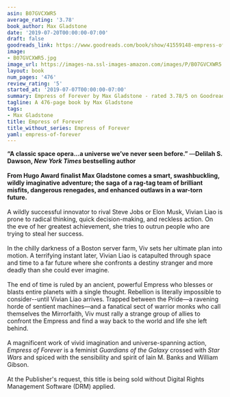 ```yaml
---
asin: B07GVCXWR5
average_rating: '3.78'
book_author: Max Gladstone
date: '2019-07-20T00:00:00-07:00'
draft: false
goodreads_link: https://www.goodreads.com/book/show/41559148-empress-of-forever
image:
- B07GVCXWR5.jpg
image_url: https://images-na.ssl-images-amazon.com/images/P/B07GVCXWR5.01._SCLZZZZZZZ.jpg
layout: book
num_pages: '476'
review_rating: '5'
started_at: '2019-07-07T00:00:00-07:00'
summary: Empress of Forever by Max Gladstone - rated 3.78/5 on Goodreads
tagline: A 476-page book by Max Gladstone
tags:
- Max Gladstone
title: Empress of Forever
title_without_series: Empress of Forever
yaml: empress-of-forever
---
```


<b>“A classic space opera...a universe we’ve never seen before.” </b>—<b>Delilah S. Dawson, <i>New York Times </i>bestselling author</b><br /><br /><b>From Hugo Award finalist Max Gladstone comes a smart, swashbuckling, wildly imaginative adventure; the saga of a rag-tag team of brilliant misfits, dangerous renegades, and enhanced outlaws in a war-torn future.</b><br /><br />A wildly successful innovator to rival Steve Jobs or Elon Musk, Vivian Liao is prone to radical thinking, quick decision-making, and reckless action. On the eve of her greatest achievement, she tries to outrun people who are trying to steal her success.<br /><br />In the chilly darkness of a Boston server farm, Viv sets her ultimate plan into motion. A terrifying instant later, Vivian Liao is catapulted through space and time to a far future where she confronts a destiny stranger and more deadly than she could ever imagine.<br /><br />The end of time is ruled by an ancient, powerful Empress who blesses or blasts entire planets with a single thought. Rebellion is literally impossible to consider--until Vivian Liao arrives. Trapped between the Pride—a ravening horde of sentient machines—and a fanatical sect of warrior monks who call themselves the Mirrorfaith, Viv must rally a strange group of allies to confront the Empress and find a way back to the world and life she left behind.<br /><br />A magnificent work of vivid imagination and universe-spanning action, <i>Empress of Forever</i> is a feminist <i>Guardians of the Galaxy</i> crossed with <i>Star Wars</i> and spiced with the sensibility and spirit of Iain M. Banks and William Gibson.<br /><br />At the Publisher's request, this title is being sold without Digital Rights Management Software (DRM) applied.